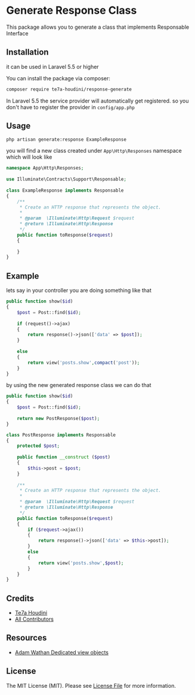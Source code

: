 # Generate Response Class

This package allows you to generate a class that implements Responsable Interface

## Installation

it can be used in Laravel 5.5 or higher

You can install the package via composer:

``` bash
composer require te7a-houdini/response-generate
```

In Laravel 5.5 the service provider will automatically get registered. so you don't have to register the provider in `config/app.php`

## Usage

`php artisan generate:response ExampleResponse` 

you will find a new class created under `App\Http\Responses` namespace which will look like

```php
namespace App\Http\Responses;
    
use Illuminate\Contracts\Support\Responsable;
    
class ExampleResponse implements Responsable
{   
    /**
     * Create an HTTP response that represents the object.
     *
     * @param  \Illuminate\Http\Request $request
     * @return \Illuminate\Http\Response
     */
    public function toResponse($request)
    {
        
    }
}
```
## Example

lets say in your controller you are doing something like that

```php
public function show($id)
{
    $post = Post::find($id);
    
    if (request()->ajax)
    {
        return response()->json(['data' => $post]);
    }
    
    else
    {
        return view('posts.show',compact('post'));
    }
}
```

by using the new generated response class we can do that

```php
public function show($id)
{
    $post = Post::find($id);
    
    return new PostResponse($post);
}
```
```php
class PostResponse implements Responsable
{   
    protected $post;
    
    public function __construct ($post)
    {
        $this->post = $post;
    }
    
    /**
     * Create an HTTP response that represents the object.
     *
     * @param  \Illuminate\Http\Request $request
     * @return \Illuminate\Http\Response
     */
    public function toResponse($request)
    {
        if ($request->ajax())
        {
            return response()->json(['data' => $this->post]);
        }
        else
        {
            return view('posts.show',$post);
        }
    }
}
```

## Credits

- [Te7a Houdini](https://github.com/Te7a-Houdini)
- [All Contributors](../../contributors)

## Resources

- [Adam Wathan Dedicated view objects](https://twitter.com/adamwathan/status/897836363885797376)

## License

The MIT License (MIT). Please see [License File](LICENSE.md) for more information.
